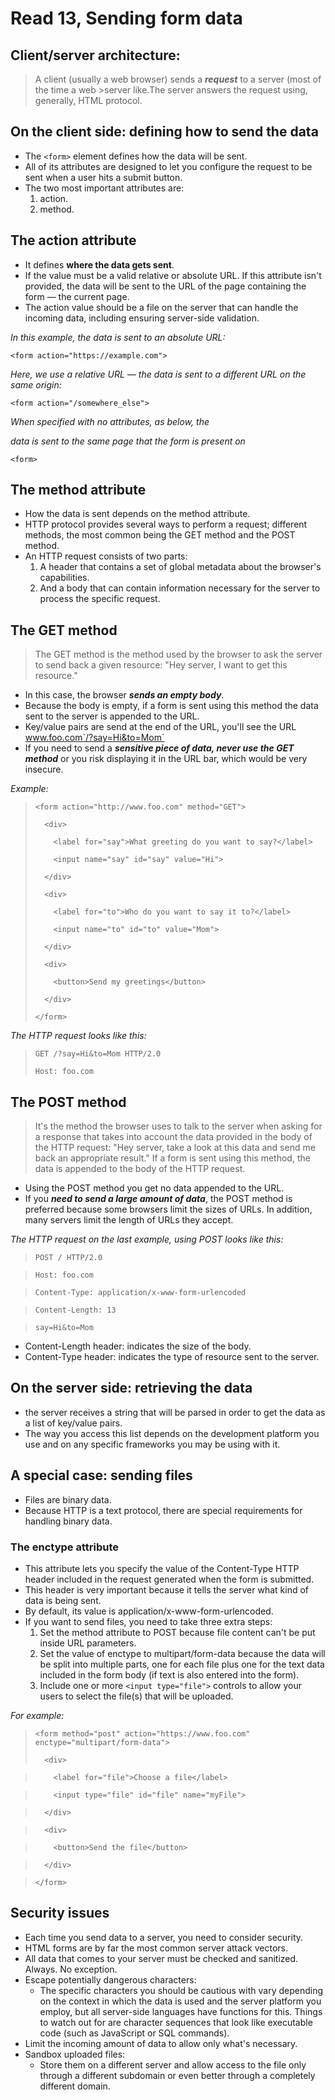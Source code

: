 # Read 13, Sending form data

## Client/server architecture:
>  A client (usually a web browser) sends a **_request_** to a server (most of the time a web >server like.The server answers the request using, generally, HTML protocol.

## On the client side: defining how to send the data

* The `<form>` element defines how the data will be sent. 
* All of its attributes are designed to let you configure the request to be sent when a user hits a submit button. 
* The two most important attributes are:
  1. action.
  1. method.

## The action attribute
* It defines **where the data gets sent**. 
* If the value must be a valid relative or absolute URL. If this attribute isn't provided, the data will be sent to the URL of the page containing the form — the current page.
* The action value should be a file on the server that can handle the incoming data, including ensuring server-side validation. 

_In this example, the data is sent to an absolute URL:_

`<form action="https://example.com">`

_Here, we use a relative URL — the data is sent to a different URL on the same origin:_

`<form action="/somewhere_else">`

_When specified with no attributes, as below, the <form> data is sent to the same page that the form is present on_

`<form>`

## The method attribute
* How the data is sent depends on the method attribute.
* HTTP protocol provides several ways to perform a request; different methods, the most common being the GET method and the POST method.
* An HTTP request consists of two parts: 
  1. A header that contains a set of global metadata about the browser's capabilities.
  1. And a body that can contain information necessary for the server to process the specific request.


## The GET method
> The GET method is the method used by the browser to ask the server to send back a given     resource: "Hey server, I want to get this resource." 

* In this case, the browser **_sends an empty body_**. 
* Because the body is empty, if a form is sent using this method the data sent to the server is appended to the URL.
* Key/value pairs are send at the end of the URL, you'll see the URL www.foo.com`/?say=Hi&to=Mom`
* If you need to send a **_sensitive piece of data, never use the GET method_** or you risk displaying it in the URL bar, which would be very insecure.

_Example:_

>`<form action="http://www.foo.com" method="GET">`
>
>`  <div>`
>
>`    <label for="say">What greeting do you want to say?</label>`
>
>`    <input name="say" id="say" value="Hi">`
>
>`  </div>`
>
>`  <div>`
>
>`    <label for="to">Who do you want to say it to?</label>`
>
>`    <input name="to" id="to" value="Mom">`
>
>`  </div>`
>
>`  <div>`
>
>`    <button>Send my greetings</button>`
>
>`  </div>`
>
>`</form>`

_The HTTP request looks like this:_

> `GET /?say=Hi&to=Mom HTTP/2.0`
> 
> `Host: foo.com`


## The POST method
> It's the method the browser uses to talk to the server when asking for a response that takes into account the data provided in the body of the HTTP request: "Hey server, take a look at this data and send me back an appropriate result." If a form is sent using this method, the data is appended to the body of the HTTP request.

* Using the POST method you get no data appended to the URL.
* If you **_need to send a large amount of data_**, the POST method is preferred because some browsers limit the sizes of URLs. In addition, many servers limit the length of URLs they accept.

_The HTTP request on the last example, using POST looks like this:_

> `POST / HTTP/2.0`

> `Host: foo.com`

> `Content-Type: application/x-www-form-urlencoded`

> `Content-Length: 13`

> `say=Hi&to=Mom`

* Content-Length header: indicates the size of the body.
* Content-Type header: indicates the type of resource sent to the server.


## On the server side: retrieving the data
*  the server receives a string that will be parsed in order to get the data as a list of key/value pairs. 
* The way you access this list depends on the development platform you use and on any specific frameworks you may be using with it.

## A special case: sending files
* Files are binary data. 
* Because HTTP is a text protocol, there are special requirements for handling binary data.

### The enctype attribute
* This attribute lets you specify the value of the Content-Type HTTP header included in the request generated when the form is submitted. 
* This header is very important because it tells the server what kind of data is being sent. 
* By default, its value is application/x-www-form-urlencoded. 
* If you want to send files, you need to take three extra steps:
  1. Set the method attribute to POST because file content can't be put inside URL parameters.
  1. Set the value of enctype to multipart/form-data because the data will be split into multiple parts, one for each file plus one for the text data included in the form body (if text is also entered into the form).
  1. Include one or more `<input type="file">` controls to allow your users to select the file(s) that will be uploaded.

_For example:_

>`<form method="post" action="https://www.foo.com" enctype="multipart/form-data">`
>
>`  <div>`

>`    <label for="file">Choose a file</label>`

>`    <input type="file" id="file" name="myFile">`

>`  </div>`

>`  <div>`

>`    <button>Send the file</button>`

>`  </div>`

>`</form>`

## Security issues
* Each time you send data to a server, you need to consider security. 
* HTML forms are by far the most common server attack vectors.
* All data that comes to your server must be checked and sanitized. Always. No exception.
* Escape potentially dangerous characters:
  * The specific characters you should be cautious with vary depending on the context in which the data is used and the server platform you employ, but all server-side languages have functions for this. Things to watch out for are character sequences that look like executable code (such as JavaScript or SQL commands).
* Limit the incoming amount of data to allow only what's necessary.
* Sandbox uploaded files:
  * Store them on a different server and allow access to the file only through a different subdomain or even better through a completely different domain.